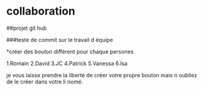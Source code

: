 # collaboration



##projet git hub

###teste de commit sur le travail d équipe


*créer des bouton différent pour chaque persones

1.Romain
2.David
3.JC
4.Patrick
5.Vanessa
6.Isa



je vous laisse  prendre la liberté de créer votre  propre bouton mais n oubliez de le créer dans votre li nomé.